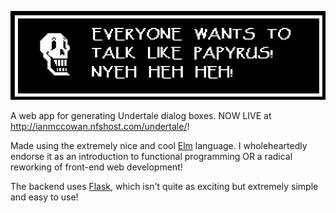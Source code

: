 ![Everyone wants to talk like Papyrus!!!](/src/static/images/example.png)

A web app for generating Undertale dialog boxes. 
NOW LIVE at http://ianmccowan.nfshost.com/undertale/!

Made using the extremely nice and cool [Elm](http://elm-lang.org) language.
I wholeheartedly endorse it as an introduction to functional programming
OR a radical reworking of front-end web development!

The backend uses [Flask](http://flask.pocoo.org),
which isn't quite as exciting but extremely simple and easy to use!
